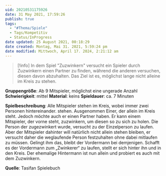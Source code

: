 ```yaml
---
uid: 20210531175926
date: 31 May 2021, 17:59:26
publish: true
tags:
  - "#Thema/Spiele"
  - Tags/Kompetitiv
  - Status/InProgress
date updated: 25 August 2021, 00:18:29
date created: Montag, Mai 31. 2021, 5:59:24 pm
date modified: Mittwoch, April 17. 2024, 2:21:12 am
---
```


>[!info]
>In dem Spiel "Zuzwinkern" versucht ein Spieler durch Zuzwinkern einen Partner zu finden, während die anderen versuchen, diesen davon abzuhalten. Das Ziel ist es, möglichst lange nicht alleine im Kreis zu stehen.

**Gruppengröße**: Ab 9 Mitspieler, möglichst eine ungerade Anzahl
**Schwierigkeit**: mittel
**Material**: keins
**Spieldauer**: ca. 7 Minuten

**Spielbeschreibung**:
Alle Mitspieler stehen im Kreis, wobei immer zwei Personen hintereinander. stehen. Ausgenommen Einer, der allein im Kreis steht. Jedoch möchte auch er einen Partner haben. Er kann einem Mitspieler, der vorne steht, zuzwinkern, um diesen so zu sich zu holen. Die Person der zugezwinkert wurde, versucht zu der Einzelperson zu laufen. Aber der Mitspieler dahinter will natürlich nicht allein stehen bleiben, er versucht daher die weglaufende Person festzuhalten ohne dabei mitlaufen zu müssen. Gelingt ihm das, bleibt der Vordermann bei demjenigen. Schafft es der Vordermann zum „Zwinkerer“ zu laufen, stellt er sich hinter ihn und in den Kreis. Der ehemalige Hintermann ist nun allein und probiert es auch mit dem Zuzwinkern.

**Quelle**:
Tasifan Spielebuch
